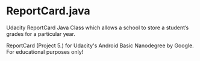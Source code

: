 # ReportCard.java
Udacity ReportCard Java Class which allows a school to store a student’s grades for a particular year. 

ReportCard (Project 5.) for Udacity's Android Basic Nanodegree by Google. For educational purposes only! 
